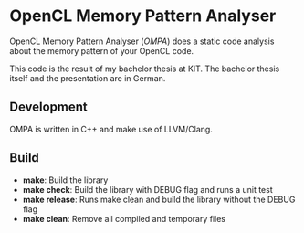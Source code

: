 OpenCL Memory Pattern Analyser
==============================

OpenCL Memory Pattern Analyser (*OMPA*) does a static code analysis about the
memory pattern of your OpenCL code.

This code is the result of my bachelor thesis at KIT. The bachelor thesis itself
and the presentation are in German.


Development
-----------

OMPA is written in C++ and make use of LLVM/Clang.


Build
-----

* **make**: Build the library
* **make check**: Build the library with DEBUG flag and runs a unit test
* **make release**: Runs make clean and build the library without the DEBUG flag
* **make clean**: Remove all compiled and temporary files
